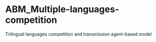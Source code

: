 # ABM_Multiple-languages-competition
Trilingual languages competition and transmission agent-based model
